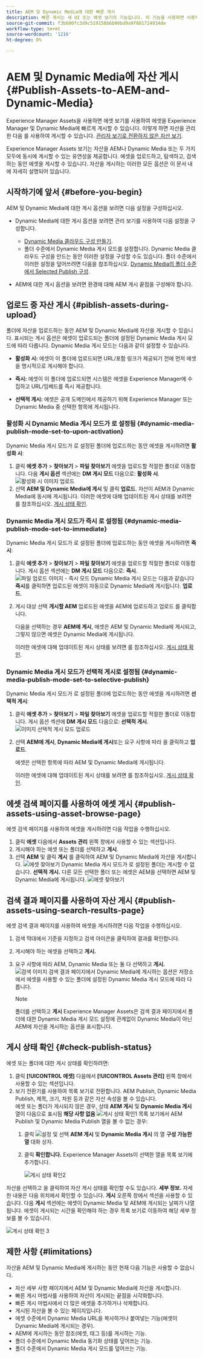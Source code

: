 ```yaml
---
title: AEM 및 Dynamic Media에 대한 빠른 게시
description: 빠른 게시는 새 UI 또는 에셋 보기의 기능입니다. 이 기능을 사용하면 사용자가 AEM 및 Dynamic Media에 동시에 또는 개별적으로 빠르게 게시 할 수 있습니다. 즉, 에셋 및 폴더를 선택한 후 사용자가 Dynamic Media에 게시하거나 AEM에 게시하도록 선택할 수 있습니다. 빠른 게시 기능을 사용하면 Dynamic Media 및 AEM에 에셋 및 폴더를 게시하기 위한 새 UI가 제공됩니다.
source-git-commit: f3b600fc3d9c519158b6b90bd9a9f881724934de
workflow-type: tm+mt
source-wordcount: '1216'
ht-degree: 0%

---
```



# AEM 및 Dynamic Media에 자산 게시{#Publish-Assets-to-AEM-and-Dynamic-Media}

Experience Manager Assets을 사용하면 에셋 보기를 사용하여 에셋을 Experience Manager 및 Dynamic Media에 빠르게 게시할 수 있습니다. 이렇게 하면 자산을 관리한 다음 를 사용하여 게시할 수 있습니다. [관리자 보기로 전환하지 않은 자산 보기](/help/assets/overview.md##persona-based-experiences).

Experience Manager Assets 보기는 자산을 AEM나 Dynamic Media 또는 두 가지 모두에 동시에 게시할 수 있는 유연성을 제공합니다. 에셋을 업로드하고, 탐색하고, 검색하는 동안 에셋을 게시할 수 있습니다. 자산을 게시하는 이러한 모든 옵션은 이 문서 내에 자세히 설명되어 있습니다.

## 시작하기에 앞서 {#before-you-begin}

AEM 및 Dynamic Media에 대한 게시 옵션을 보려면 다음 설정을 구성하십시오.

* Dynamic Media에 대한 게시 옵션을 보려면 관리 보기를 사용하여 다음 설정을 구성합니다.

   * [Dynamic Media 클라우드 구성 만들기](/help/assets/dynamic-media/config-dm.md#configuring-dynamic-media-cloud-services).
   * 폴더 수준에서 Dynamic Media 게시 모드를 설정합니다. Dynamic Media 클라우드 구성을 만드는 동안 이러한 설정을 구성할 수도 있습니다. 폴더 수준에서 이러한 설정을 덮어쓰려면 다음을 참조하십시오. [Dynamic Media의 폴더 수준에서 Selected Publish 구성](/help/assets/dynamic-media/selective-publishing.md).

* AEM에 대한 게시 옵션을 보려면 환경에 대해 AEM 게시 끝점을 구성해야 합니다.

## 업로드 중 자산 게시 {#piblish-assets-during-upload}

폴더에 자산을 업로드하는 동안 AEM 및 Dynamic Media에 자산을 게시할 수 있습니다. 표시되는 게시 옵션은 에셋이 업로드되는 폴더에 설정된 Dynamic Media 게시 모드에 따라 다릅니다. Dynamic Media 게시 모드는 다음과 같이 설정할 수 있습니다.

* **활성화 시:** 에셋이 이 폴더에 업로드되면 URL/포함 링크가 제공되기 전에 먼저 에셋을 명시적으로 게시해야 합니다.

* **즉시:** 에셋이 이 폴더에 업로드되면 시스템은 에셋을 Experience Manager에 수집하고 URL/임베드를 즉시 제공합니다.
* **선택적 게시:** 에셋은 공개 도메인에서 제공하기 위해 Experience Manager 또는 Dynamic Media 중 선택한 항목에 게시됩니다.

### 활성화 시 Dynamic Media 게시 모드가 로 설정됨 {#dynamic-media-publish-mode-set-to-upon-activation}

Dynamic Media 게시 모드가 로 설정된 폴더에 업로드하는 동안 에셋을 게시하려면 **활성화 시**:

1. 클릭 **에셋 추가** > **찾아보기** > **파일 찾아보기** 에셋을 업로드할 적절한 폴더로 이동합니다. 다음 **게시 옵션** 섹션에는 **DM 게시 모드** 다음으로: **활성화 시**.
   ![활성화 시 이미지 업로드](/help/assets/assets/upload-upon-activation.png)
2. 선택 **AEM 및 Dynamic Media에 게시** 및 클릭 **업로드**. 자산이 AEM과 Dynamic Media에 동시에 게시됩니다. 이러한 에셋에 대해 업데이트된 게시 상태를 보려면 를 참조하십시오. [게시 상태 확인](#check-publish-status).

### Dynamic Media 게시 모드가 즉시 로 설정됨 {#dynamic-media-publish-mode-set-to-immediate}

Dynamic Media 게시 모드가 로 설정된 폴더에 업로드하는 동안 에셋을 게시하려면 **즉시**:

1. 클릭 **에셋 추가** > **찾아보기** > **파일 찾아보기** 에셋을 업로드할 적절한 폴더로 이동합니다. 게시 옵션 섹션에는 **DM 게시 모드** 다음으로: **즉시**.
   ![파일 업로드 이미지 - 즉시 모드](/help/assets/assets/upload-immediate-mode.png)
Dynamic Media 게시 모드는 다음과 같습니다 **즉시**&#x200B;를 클릭하면 업로드된 에셋이 자동으로 Dynamic Media에 게시됩니다. **업로드**.

2. 게시 대상 선택 **게시할 AEM** 업로드된 에셋을 AEM에 업로드하고 업로드 를 클릭합니다.

   다음을 선택하는 경우 **AEM에 게시**, 에셋은 AEM 및 Dynamic Media에 게시되고, 그렇지 않으면 에셋은 Dynamic Media에 게시됩니다.

   이러한 에셋에 대해 업데이트된 게시 상태를 보려면 를 참조하십시오. [게시 상태 확인](#check-publish-status).

### Dynamic Media 게시 모드가 선택적 게시로 설정됨 {#dynamic-media-publish-mode-set-to-selective-publish}

Dynamic Media 게시 모드가 로 설정된 폴더에 업로드하는 동안 에셋을 게시하려면 **선택적 게시**:

1. 클릭 **에셋 추가** > **찾아보기** > **파일 찾아보기** 에셋을 업로드할 적절한 폴더로 이동합니다. 게시 옵션 섹션에 **DM 게시 모드** 다음으로: **선택적 게시**.
   ![이미지 선택적 게시 모드 업로드](/help/assets/assets/upload-image-selective-publish-mode.png)

2. 선택 **AEM에 게시**, **Dynamic Media에 게시**&#x200B;또는 요구 사항에 따라 을 클릭하고 **업로드**.

   에셋은 선택한 항목에 따라 AEM 및 Dynamic Media에 게시됩니다.

   이러한 에셋에 대해 업데이트된 게시 상태를 보려면 를 참조하십시오. [게시 상태 확인](#check-publish-status).

## 에셋 검색 페이지를 사용하여 에셋 게시 {#publish-assets-using-asset-browse-page}

에셋 검색 페이지를 사용하여 에셋을 게시하려면 다음 작업을 수행하십시오.

1. 클릭 **에셋** 다음에서 **Assets 관리** 왼쪽 창에서 사용할 수 있는 섹션입니다.
2. 게시해야 하는 에셋 또는 폴더를 선택하고 **게시**.
3. 선택 **AEM** 및 클릭 **게시** 를 클릭하여 AEM 및 Dynamic Media에 자산을 게시합니다.
   ![에셋 찾아보기](/help/assets/assets/assets-browse-1.png)
Dynamic Media 게시 모드가 로 설정된 폴더는 게시할 수 없습니다. **선택적 게시.** 다른 모든 선택한 폴더 또는 에셋은 AEM을 선택하면 AEM 및 Dynamic Media에 게시됩니다.
   ![에셋 찾아보기](/help/assets/assets/assets-browse-2.png)

## 검색 결과 페이지를 사용하여 자산 게시 {#publish-assets-using-search-results-page}

에셋 검색 결과 페이지를 사용하여 에셋을 게시하려면 다음 작업을 수행하십시오.

1. 검색 막대에서 기준을 지정하고 검색 아이콘을 클릭하여 결과를 확인합니다.
2. 게시해야 하는 에셋을 선택하고 **게시.**
3. 요구 사항에 따라 AEM, Dynamic Media 또는 둘 다 선택하고 **게시.**
   ![검색 이미지](/help/assets/assets/search-image1.png)
검색 결과 페이지에서 Dynamic Media에 게시하는 옵션은 저장소에서 에셋을 사용할 수 있는 폴더에 설정된 Dynamic Media 게시 모드에 따라 다릅니다.

   >[!NOTE]
   >
   >폴더를 선택하고 **게시** Experience Manager Assets은 검색 결과 페이지에서 폴더에 대한 Dynamic Media 게시 모드 설정에 관계없이 Dynamic Media이 아닌 AEM에 자산을 게시하는 옵션을 표시합니다.

## 게시 상태 확인 {#check-publish-status}

에셋 또는 폴더에 대한 게시 상태를 확인하려면:

1. 클릭 **[!UICONTROL 에셋]** 다음에서 **[!UICONTROL Assets 관리]** 왼쪽 창에서 사용할 수 있는 섹션입니다.
2. 보기 전환기를 사용하여 목록 보기로 전환합니다. AEM Publish, Dynamic Media Publish, 제목, 크기, 차원 등과 같은 자산 속성을 볼 수 있습니다.\
   에셋 또는 폴더가 게시되지 않은 경우, 상태 **AEM 게시** 및 **Dynamic Media 게시** 열이 다음으로 표시됨 **해당 사항 없음**
   ![게시 상태 확인1](/help/assets/assets/check-publish-status1.png)
목록 보기에서 AEM Publish 및 Dynamic Media Publish 열을 볼 수 없는 경우:
   1. 클릭 ![설정](/help/assets/assets/settings-icon.svg) 및 선택 **AEM 게시** 및 **Dynamic Media 게시** 의 열 **구성 가능한 열** 대화 상자.
   2. 클릭 **확인합니다.** Experience Manager Assets이 선택한 열을 목록 보기에 추가합니다.

      ![게시 상태 확인2](/help/assets/assets/check-publish-status2.png)

자산을 선택하고 을 클릭하여 자산 게시 상태를 확인할 수도 있습니다. **세부 정보.** 자세한 내용은 다음 위치에서 확인할 수 있습니다. **게시** 오른쪽 창에서 섹션을 사용할 수 있습니다. 다음 **게시** 섹션에는 에셋이 Dynamic Media 및 AEM에 게시되는 날짜가 나열됩니다. 에셋이 게시되는 시간을 확인해야 하는 경우 목록 보기로 이동하여 해당 세부 정보를 볼 수 있습니다.

![게시 상태 확인 3](/help/assets/assets/check-publish-status3.png)

## 제한 사항 {#limitations}

자산을 AEM 및 Dynamic Media에 게시하는 동안 현재 다음 기능은 사용할 수 없습니다.

* 자산 세부 사항 페이지에서 AEM 및 Dynamic Media에 자산을 게시합니다.
* 빠른 게시 마법사를 사용하여 자산이 게시되는 끝점을 시각화합니다.
* 빠른 게시 마법사에서 더 많은 에셋을 추가하거나 삭제합니다.
* 게시된 자산을 볼 수 있는 페이지입니다.
* 에셋 수준에서 Dynamic Media URL을 복사하거나 붙여넣는 기능(에셋이 Dynamic Media에 게시되는 경우).
* AEM에 게시하는 동안 참조(에셋, 태그 등)를 게시하는 기능.
* 폴더 수준에서 Dynamic Media 동기화 상태를 덮어쓰는 기능.
* 폴더 수준에서 Dynamic Media 게시 모드를 덮어쓰는 기능.
